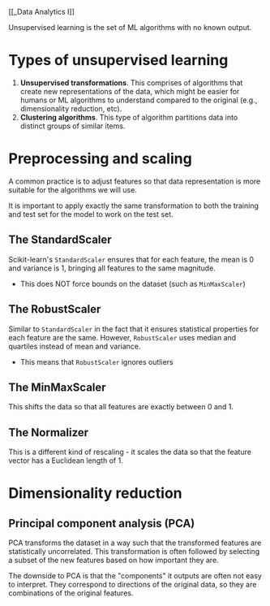 [[_Data Analytics I]]


Unsupervised learning is the set of ML algorithms with no known output.

# Types of unsupervised learning

1. **Unsupervised transformations**. This comprises of algorithms that create new representations of the data, which might be easier for humans or ML algorithms to understand compared to the original (e.g., dimensionality reduction, etc).
2. **Clustering algorithms**. This type of algorithm partitions data into distinct groups of similar items.


# Preprocessing and scaling

A common practice is to adjust features so that data representation is more suitable for the algorithms we will use.

It is important to apply exactly the same transformation to both the training and test set for the model to work on the test set.

## The StandardScaler

Scikit-learn's `StandardScaler` ensures that for each feature, the mean is 0 and variance is 1, bringing all features to the same magnitude.
- This does NOT force bounds on the dataset (such as `MinMaxScaler`)


## The RobustScaler

Similar to `StandardScaler` in the fact that it ensures statistical properties for each feature are the same. However, `RobustScaler` uses median and quartiles instead of mean and variance.
- This means that `RobustScaler` ignores outliers


## The MinMaxScaler

This shifts the data so that all features are exactly between 0 and 1.


## The Normalizer

This is a different kind of rescaling - it scales the data so that the feature vector has a Euclidean length of 1.


# Dimensionality reduction

## Principal component analysis (PCA)

PCA transforms the dataset in a way such that the transformed features are statistically uncorrelated. This transformation is often followed by selecting a subset of the new features based on how important they are.

The downside to PCA is that the "components" it outputs are often not easy to interpret. They correspond to directions of the original data, so they are combinations of the original features.
